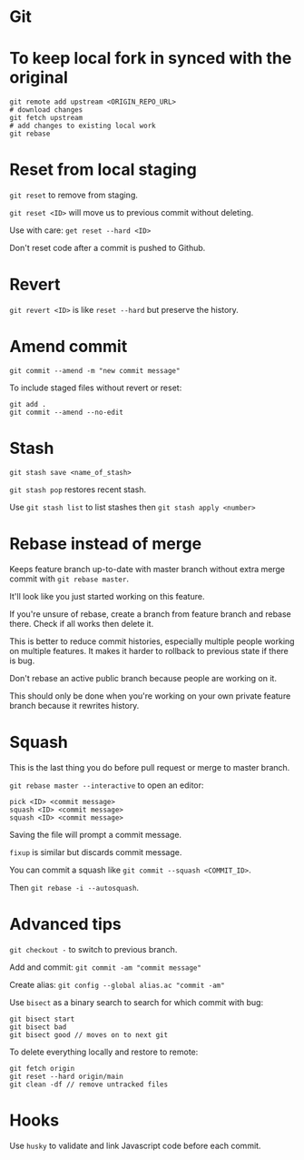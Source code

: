 # Git

# To keep local fork in synced with the original

```
git remote add upstream <ORIGIN_REPO_URL>
# download changes
git fetch upstream
# add changes to existing local work
git rebase
```

# Reset from local staging

`git reset` to remove from staging.

`git reset <ID>` will move us to previous commit without deleting.

Use with care: `get reset --hard <ID>`

Don't reset code after a commit is pushed to Github.

# Revert

`git revert <ID>` is like `reset --hard` but preserve the history.

# Amend commit

`git commit --amend -m "new commit message"`

To include staged files without revert or reset:
```
git add .
git commit --amend --no-edit
```

# Stash

`git stash save <name_of_stash>`

`git stash pop` restores recent stash.

Use `git stash list` to list stashes then `git stash apply <number>` 

# Rebase instead of merge

Keeps feature branch up-to-date with master branch without extra merge commit with `git rebase master`.

It'll look like you just started working on this feature.

If you're unsure of rebase, create a branch from feature branch and rebase there. Check if all works then delete it.

This is better to reduce commit histories, especially multiple people working on multiple features. It makes it harder to rollback to previous state if there is bug.

Don't rebase an active public branch because people are working on it.

This should only be done when you're working on your own private feature branch because it rewrites history. 

# Squash

This is the last thing you do before pull request or merge to master branch.

`git rebase master --interactive` to open an editor:

```
pick <ID> <commit message>
squash <ID> <commit message>
squash <ID> <commit message>
```

Saving the file will prompt a commit message.

`fixup` is similar but discards commit message.

You can commit a squash like `git commit --squash <COMMIT_ID>`.

Then `git rebase -i --autosquash`.

# Advanced tips

`git checkout -` to switch to previous branch.

Add and commit: `git commit -am "commit message"` 

Create alias: `git config --global alias.ac "commit -am"`

Use `bisect` as a binary search to search for which commit with bug:
```
git bisect start
git bisect bad
git bisect good // moves on to next git
```

To delete everything locally and restore to remote:
```
git fetch origin
git reset --hard origin/main
git clean -df // remove untracked files
```

# Hooks

Use `husky` to validate and link Javascript code before each commit.

